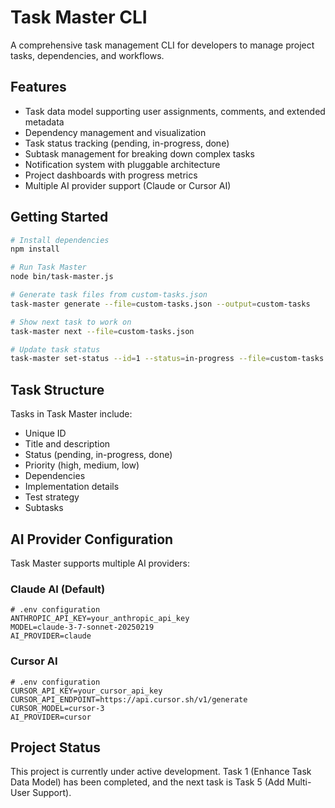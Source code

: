 # Task Master CLI

A comprehensive task management CLI for developers to manage project tasks, dependencies, and workflows.

## Features

- Task data model supporting user assignments, comments, and extended metadata
- Dependency management and visualization
- Task status tracking (pending, in-progress, done)
- Subtask management for breaking down complex tasks
- Notification system with pluggable architecture
- Project dashboards with progress metrics
- Multiple AI provider support (Claude or Cursor AI)

## Getting Started

```bash
# Install dependencies
npm install

# Run Task Master
node bin/task-master.js

# Generate task files from custom-tasks.json
task-master generate --file=custom-tasks.json --output=custom-tasks

# Show next task to work on
task-master next --file=custom-tasks.json

# Update task status
task-master set-status --id=1 --status=in-progress --file=custom-tasks.json
```

## Task Structure

Tasks in Task Master include:
- Unique ID
- Title and description
- Status (pending, in-progress, done)
- Priority (high, medium, low)
- Dependencies
- Implementation details
- Test strategy
- Subtasks

## AI Provider Configuration

Task Master supports multiple AI providers:

### Claude AI (Default)
```
# .env configuration
ANTHROPIC_API_KEY=your_anthropic_api_key
MODEL=claude-3-7-sonnet-20250219
AI_PROVIDER=claude
```

### Cursor AI
```
# .env configuration
CURSOR_API_KEY=your_cursor_api_key
CURSOR_API_ENDPOINT=https://api.cursor.sh/v1/generate
CURSOR_MODEL=cursor-3
AI_PROVIDER=cursor
```

## Project Status

This project is currently under active development. Task 1 (Enhance Task Data Model) has been completed, and the next task is Task 5 (Add Multi-User Support).